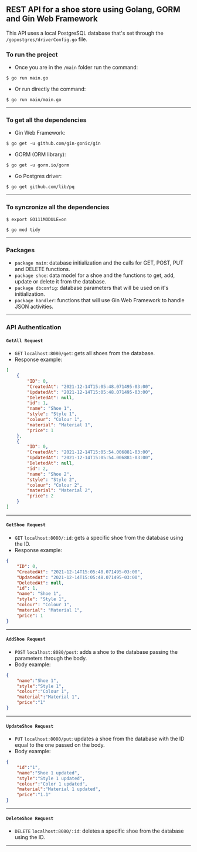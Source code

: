 
## REST API for a shoe store using Golang, GORM and Gin Web Framework

This API uses a local PostgreSQL database that's set through the `/gopostgres/driverConfig.go` file.


### To run the project
- Once you are in the `/main` folder run the command:
```
$ go run main.go
```
- Or run directly the command:
```
$ go run main/main.go
```
---
### To get all the dependencies
- Gin Web Framework:
```
$ go get -u github.com/gin-gonic/gin
```
- GORM (ORM library):
```
$ go get -u gorm.io/gorm
```
- Go Postgres driver:
```
$ go get github.com/lib/pq
```
---
### To syncronize all the dependencies
```
$ export GO111MODULE=on
```
```
$ go mod tidy
```
---
### Packages
- `package main`: database initialization and the calls for GET, POST, PUT and DELETE functions.
- `package shoe`: data model for a shoe and the functions to get, add, update or delete it from the database.
- `package dbconfig`: database parameters that will be used on it's initialization.
- `package handler`: functions that will use Gin Web Framework to handle JSON activities.
---
### API Authentication
#### `GetAll Request`

- `GET` `localhost:8080/get`: gets all shoes from the database.
- Response example:
```json
[
	{
		"ID": 0,
		"CreatedAt": "2021-12-14T15:05:48.071495-03:00",
		"UpdatedAt": "2021-12-14T15:05:48.071495-03:00",
		"DeletedAt": null,
		"id": 1,
		"name": "Shoe 1",
		"style": "Style 1",
		"colour": "Colour 1",
		"material": "Material 1",
		"price": 1
	},
	{
		"ID": 0,
		"CreatedAt": "2021-12-14T15:05:54.006881-03:00",
		"UpdatedAt": "2021-12-14T15:05:54.006881-03:00",
		"DeletedAt": null,
		"id": 2,
		"name": "Shoe 2",
		"style": "Style 2",
		"colour": "Colour 2",
		"material": "Material 2",
		"price": 2
	}
]
```
---
#### `GetShoe Request`

- `GET` `localhost:8080/:id`: gets a specific shoe from the database using the ID.
- Response example:
```json
{
	"ID": 0,
	"CreatedAt": "2021-12-14T15:05:48.071495-03:00",
	"UpdatedAt": "2021-12-14T15:05:48.071495-03:00",
	"DeletedAt": null,
	"id": 1,
	"name": "Shoe 1",
	"style": "Style 1",
	"colour": "Colour 1",
	"material": "Material 1",
	"price": 1
}
```
---
#### `AddShoe Request`

- `POST` `localhost:8080/post`: adds a shoe to the database passing the parameters through the body.
- Body example:
```json
{
	"name":"Shoe 1",
	"style":"Style 1",
	"colour":"Colour 1",
	"material":"Material 1",
	"price":"1"
}
```
---
#### `UpdateShoe Request`

- `PUT` `localhost:8080/put`: updates a shoe from the database with the ID equal to the one passed on the body.
- Body example:
```json
{
	"id":"1",
	"name":"Shoe 1 updated",
	"style":"Style 1 updated",
	"colour":"Color 1 updated",
	"material":"Material 1 updated",
	"price":"1.1"
}
```
---
#### `DeleteShoe Request`

- `DELETE` `localhost:8080/:id`: deletes a specific shoe from the database using the ID.
---

